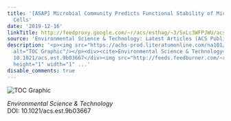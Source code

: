 ```yaml
---
title: '[ASAP] Microbial Community Predicts Functional Stability of Microbial Fuel
  Cells'
date: '2019-12-16'
linkTitle: http://feedproxy.google.com/~r/acs/esthag/~3/SxLc3WFPJWU/acs.est.9b03667
source: 'Environmental Science & Technology: Latest Articles (ACS Publications)'
description: '<p><img src="https://achs-prod.literatumonline.com/na101/home/literatum/publisher/achs/journals/content/esthag/0/esthag.ahead-of-print/acs.est.9b03667/20191216/images/medium/es9b03667_0009.gif"
  alt="TOC Graphic"/></p><div><cite>Environmental Science & Technology</cite></div><div>DOI:
  10.1021/acs.est.9b03667</div><img src="http://feeds.feedburner.com/~r/acs/esthag/~4/SxLc3WFPJWU"
  height="1" width="1" ...'
disable_comments: true
---
```

<p><img src="https://achs-prod.literatumonline.com/na101/home/literatum/publisher/achs/journals/content/esthag/0/esthag.ahead-of-print/acs.est.9b03667/20191216/images/medium/es9b03667_0009.gif" alt="TOC Graphic"/></p><div><cite>Environmental Science & Technology</cite></div><div>DOI: 10.1021/acs.est.9b03667</div><img src="http://feeds.feedburner.com/~r/acs/esthag/~4/SxLc3WFPJWU" height="1" width="1" ...